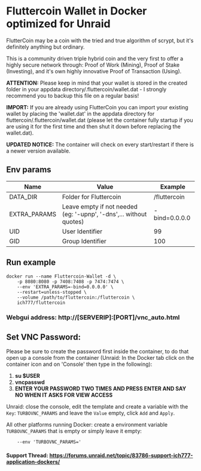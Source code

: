 # Fluttercoin Wallet in Docker optimized for Unraid
FlutterCoin may be a coin with the tried and true algorithm of scrypt, but it's definitely anything but ordinary.

This is a community driven triple hybrid coin and the very first to offer a highly secure network through: Proof of Work (Mining), Proof of Stake (Investing), and it's own highly innovative Proof of Transaction (Using).

**ATTENTION:** Please keep in mind that your wallet is stored in the created folder in your appdata directory/.fluttercoin/wallet.dat - I strongly recommend you to backup this file on a regular basis!

**IMPORT:** If you are already using FlutterCoin you can import your existing wallet by placing the 'wallet.dat' in the appdata directory for fluttercoin/.fluttercoin/wallet.dat (please let the container fully startup if you are using it for the first time and then shut it down before replacing the wallet.dat).

**UPDATED NOTICE:** The container will check on every start/restart if there is a newer version available.

## Env params
| Name | Value | Example |
| --- | --- | --- |
| DATA_DIR | Folder for Fluttercoin | /fluttercoin |
| EXTRA_PARAMS| Leave empty if not needed (eg: '-upnp', '-dns',... without quotes) | -bind=0.0.0.0 |
| UID | User Identifier | 99 |
| GID | Group Identifier | 100 |

## Run example
```
docker run --name Fluttercoin-Wallet -d \
    -p 8080:8080 -p 7408:7408 -p 7474:7474 \
    --env 'EXTRA_PARAMS=-bind=0.0.0.0' \
    --restart=unless-stopped \
    --volume /path/to/fluttercoin:/fluttercoin \
    ich777/fluttercoin
```

### Webgui address: http://[SERVERIP]:[PORT]/vnc_auto.html

## Set VNC Password:
 Please be sure to create the password first inside the container, to do that open up a console from the container (Unraid: In the Docker tab click on the container icon and on 'Console' then type in the following):

1) **su $USER**
2) **vncpasswd**
3) **ENTER YOUR PASSWORD TWO TIMES AND PRESS ENTER AND SAY NO WHEN IT ASKS FOR VIEW ACCESS**

Unraid: close the console, edit the template and create a variable with the `Key`: `TURBOVNC_PARAMS` and leave the `Value` empty, click `Add` and `Apply`.

All other platforms running Docker: create a environment variable `TURBOVNC_PARAMS` that is empty or simply leave it empty:
```
    --env 'TURBOVNC_PARAMS='
```

#### Support Thread: https://forums.unraid.net/topic/83786-support-ich777-application-dockers/